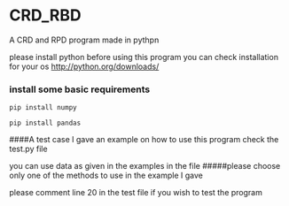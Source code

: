 # CRD_RBD

A CRD and RPD program made in pythpn

please install python before using this program you can check installation for your os
http://python.org/downloads/
### install some basic requirements
`pip install numpy`

`pip install pandas`

####A  test case
I gave an example on how to use this program
check the  test.py file

you can use data as given in the examples in the file
#####please choose only one of the methods to use in the example I gave

please comment line 20 in the test file if you wish to test the program


